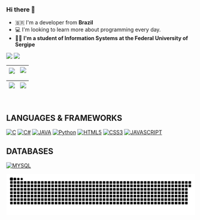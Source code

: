### Hi there 👋

- 🇧🇷 I'm a developer from **Brazil**
- 💻 I'm looking to learn more about programming every day.  <!-- <img width="25px" src="https://media.giphy.com/media/xT9IgjNENUaf4ypqBa/giphy.gif" /> -->
- 👩‍🎓 **I'm a student of Information Systems at the Federal University of Sergipe** 

<a href="https://www.linkedin.com/in/amanda-melo-066277248/" target="_blank"><img src="https://img.shields.io/badge/-LinkedIn-%230077B5?style=for-the-badge&logo=linkedin&logoColor=white" target="_blank"></a> 
<a href = "mailto:amandexspeed@gmail.com"><img src="https://img.shields.io/badge/-Gmail-%23333?style=for-the-badge&logo=gmail&logoColor=red" target="_blank"></a>

| <img align="center" src="https://github-readme-stats.vercel.app/api?username=amandexspeed&show_icons=true&include_all_commits=true&count_private=true&theme=dracula&hide_border=true"/></a> | [![](https://github-readme-streak-stats.herokuapp.com/?user=amandexspeed&hide_border=true&theme=dracula)](https://github.com/DenverCoder1/github-readme-streak-stats) |
| ------------- | ------------- |

|![](https://github-profile-summary-cards.vercel.app/api/cards/profile-details?username=amandexspeed&theme=dracula)  |  ![](https://github-readme-stats.vercel.app/api/top-langs/?username=amandexspeed&layout=compact&langs_count=10&theme=dracula&hide=Jupyter%20Notebook) |
| ------------- | ------------- |
<div style="display: inline_block"><br>  

## LANGUAGES & FRAMEWORKS
[![C](https://img.shields.io/badge/C-346AD6?style=for-the-badge&logo=c&logoColor=white)](https://github.com/amandexspeed)
[![C#](https://img.shields.io/badge/C%23-8C3DD1?style=for-the-badge&logo=c-sharp&logoColor=white)](https://github.com/amandexspeed)
[![JAVA](https://img.shields.io/badge/Java-ED8B00?style=for-the-badge&logo=java&logoColor=white)](https://github.com/amandexspeed)
[![Python](https://img.shields.io/badge/python-F0E91F?style=for-the-badge&logo=python&logoColor=black)](https://github.com/amandexspeed)
[![HTML5](https://img.shields.io/badge/HTML5-E34F26?style=for-the-badge&logo=html5&logoColor=white)](https://github.com/amandexspeed)
[![CSS3](https://img.shields.io/badge/CSS3-1572B6?style=for-the-badge&logo=css3&logoColor=white)](https://github.com/amandexspeed)
[![JAVASCRIPT](https://img.shields.io/badge/JavaScript-323330?style=for-the-badge&logo=javascript&logoColor=F7DF1E)](https://github.com/amandexspeed)
<!--[![C++](https://img.shields.io/badge/Cpp-2B9FFA?style=for-the-badge&logo=cplusplus&logoColor=white)](https://github.com/amandexspeed)-->
<!--[![Php](https://img.shields.io/badge/php-A461F8?style=for-the-badge&logo=php&logoColor=black)](https://github.com/amandexspeed)-->

## DATABASES
[![MYSQL](https://img.shields.io/badge/MySQL-3590CC?style=for-the-badge&logo=mysql&logoColor=white)](https://github.com/amandexspeed)

![Snake animation](https://github.com/amandexspeed/amandexspeed/blob/output/github-contribution-grid-snake.svg)
